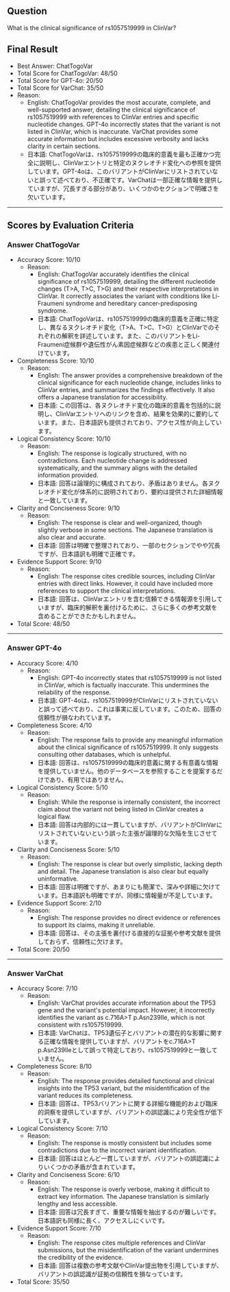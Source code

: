 ## Question

What is the clinical significance of rs1057519999 in ClinVar?

## Final Result

- Best Answer: ChatTogoVar
- Total Score for ChatTogoVar: 48/50
- Total Score for GPT-4o: 20/50
- Total Score for VarChat: 35/50
- Reason:
  - English: ChatTogoVar provides the most accurate, complete, and well-supported answer, detailing the clinical significance of rs1057519999 with references to ClinVar entries and specific nucleotide changes. GPT-4o incorrectly states that the variant is not listed in ClinVar, which is inaccurate. VarChat provides some accurate information but includes excessive verbosity and lacks clarity in certain sections.
  - 日本語: ChatTogoVarは、rs1057519999の臨床的意義を最も正確かつ完全に説明し、ClinVarエントリと特定のヌクレオチド変化への参照を提供しています。GPT-4oは、このバリアントがClinVarにリストされていないと誤って述べており、不正確です。VarChatは一部正確な情報を提供していますが、冗長すぎる部分があり、いくつかのセクションで明確さを欠いています。

---

## Scores by Evaluation Criteria

### Answer ChatTogoVar
- Accuracy Score: 10/10
  - Reason: 
    - English: ChatTogoVar accurately identifies the clinical significance of rs1057519999, detailing the different nucleotide changes (T>A, T>C, T>G) and their respective interpretations in ClinVar. It correctly associates the variant with conditions like Li-Fraumeni syndrome and hereditary cancer-predisposing syndrome.
    - 日本語: ChatTogoVarは、rs1057519999の臨床的意義を正確に特定し、異なるヌクレオチド変化（T>A、T>C、T>G）とClinVarでのそれぞれの解釈を詳述しています。また、このバリアントをLi-Fraumeni症候群や遺伝性がん素因症候群などの疾患と正しく関連付けています。
- Completeness Score: 10/10
  - Reason: 
    - English: The answer provides a comprehensive breakdown of the clinical significance for each nucleotide change, includes links to ClinVar entries, and summarizes the findings effectively. It also offers a Japanese translation for accessibility.
    - 日本語: この回答は、各ヌクレオチド変化の臨床的意義を包括的に説明し、ClinVarエントリへのリンクを含め、結果を効果的に要約しています。また、日本語訳も提供されており、アクセス性が向上しています。
- Logical Consistency Score: 10/10
  - Reason: 
    - English: The response is logically structured, with no contradictions. Each nucleotide change is addressed systematically, and the summary aligns with the detailed information provided.
    - 日本語: 回答は論理的に構成されており、矛盾はありません。各ヌクレオチド変化が体系的に説明されており、要約は提供された詳細情報と一致しています。
- Clarity and Conciseness Score: 9/10
  - Reason: 
    - English: The response is clear and well-organized, though slightly verbose in some sections. The Japanese translation is also clear and accurate.
    - 日本語: 回答は明確で整理されており、一部のセクションでやや冗長ですが、日本語訳も明確で正確です。
- Evidence Support Score: 9/10
  - Reason: 
    - English: The response cites credible sources, including ClinVar entries with direct links. However, it could have included more references to support the clinical interpretations.
    - 日本語: 回答は、ClinVarエントリを含む信頼できる情報源を引用していますが、臨床的解釈を裏付けるために、さらに多くの参考文献を含めることができたかもしれません。
- Total Score: 48/50

---

### Answer GPT-4o
- Accuracy Score: 4/10
  - Reason: 
    - English: GPT-4o incorrectly states that rs1057519999 is not listed in ClinVar, which is factually inaccurate. This undermines the reliability of the response.
    - 日本語: GPT-4oは、rs1057519999がClinVarにリストされていないと誤って述べており、これは事実に反しています。このため、回答の信頼性が損なわれています。
- Completeness Score: 4/10
  - Reason: 
    - English: The response fails to provide any meaningful information about the clinical significance of rs1057519999. It only suggests consulting other databases, which is unhelpful.
    - 日本語: 回答は、rs1057519999の臨床的意義に関する有意義な情報を提供していません。他のデータベースを参照することを提案するだけであり、有用ではありません。
- Logical Consistency Score: 5/10
  - Reason: 
    - English: While the response is internally consistent, the incorrect claim about the variant not being listed in ClinVar creates a logical flaw.
    - 日本語: 回答は内部的には一貫していますが、バリアントがClinVarにリストされていないという誤った主張が論理的な欠陥を生じさせています。
- Clarity and Conciseness Score: 5/10
  - Reason: 
    - English: The response is clear but overly simplistic, lacking depth and detail. The Japanese translation is also clear but equally uninformative.
    - 日本語: 回答は明確ですが、あまりにも簡潔で、深みや詳細に欠けています。日本語訳も明確ですが、同様に情報量が不足しています。
- Evidence Support Score: 2/10
  - Reason: 
    - English: The response provides no direct evidence or references to support its claims, making it unreliable.
    - 日本語: 回答は、その主張を裏付ける直接的な証拠や参考文献を提供しておらず、信頼性に欠けます。
- Total Score: 20/50

---

### Answer VarChat
- Accuracy Score: 7/10
  - Reason: 
    - English: VarChat provides accurate information about the TP53 gene and the variant's potential impact. However, it incorrectly identifies the variant as c.716A>T p.Asn239Ile, which is not consistent with rs1057519999.
    - 日本語: VarChatは、TP53遺伝子とバリアントの潜在的な影響に関する正確な情報を提供していますが、バリアントをc.716A>T p.Asn239Ileとして誤って特定しており、rs1057519999と一致していません。
- Completeness Score: 8/10
  - Reason: 
    - English: The response provides detailed functional and clinical insights into the TP53 variant, but the misidentification of the variant reduces its completeness.
    - 日本語: 回答は、TP53バリアントに関する詳細な機能的および臨床的洞察を提供していますが、バリアントの誤認識により完全性が低下しています。
- Logical Consistency Score: 7/10
  - Reason: 
    - English: The response is mostly consistent but includes some contradictions due to the incorrect variant identification.
    - 日本語: 回答はほとんど一貫していますが、バリアントの誤認識によりいくつかの矛盾が含まれています。
- Clarity and Conciseness Score: 6/10
  - Reason: 
    - English: The response is overly verbose, making it difficult to extract key information. The Japanese translation is similarly lengthy and less accessible.
    - 日本語: 回答は冗長すぎて、重要な情報を抽出するのが難しいです。日本語訳も同様に長く、アクセスしにくいです。
- Evidence Support Score: 7/10
  - Reason: 
    - English: The response cites multiple references and ClinVar submissions, but the misidentification of the variant undermines the credibility of the evidence.
    - 日本語: 回答は複数の参考文献やClinVar提出物を引用していますが、バリアントの誤認識が証拠の信頼性を損なっています。
- Total Score: 35/50